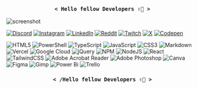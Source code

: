 <h3 align='center'><code>< Hello fellow Developers ✌🏽️ ></code></h3>
  
![screenshot](https://github.com/user-attachments/assets/3cabf53e-1e82-4ec8-9d99-98f06cdfe3f5)

[![Discord](https://img.shields.io/badge/Discord-%237289DA.svg?logo=discord&logoColor=white)](https://discord.gg/eandreaja) [![Instagram](https://img.shields.io/badge/Instagram-%23E4405F.svg?logo=Instagram&logoColor=white)](https://instagram.com/eandreaja) [![LinkedIn](https://img.shields.io/badge/LinkedIn-%230077B5.svg?logo=linkedin&logoColor=white)](https://linkedin.com/in/eandreaja) [![Reddit](https://img.shields.io/badge/Reddit-%23FF4500.svg?logo=Reddit&logoColor=white)](https://reddit.com/user/eandreaja) [![Twitch](https://img.shields.io/badge/Twitch-%239146FF.svg?logo=Twitch&logoColor=white)](https://twitch.tv/eandreaja) [![X](https://img.shields.io/badge/X-black.svg?logo=X&logoColor=white)](https://x.com/eandreaja) [![Codepen](https://img.shields.io/badge/Codepen-000000?style=for-the-badge&logo=codepen&logoColor=white)](https://codepen.io/eandreaja) 

![HTML5](https://img.shields.io/badge/html5-%23E34F26.svg?style=plastic&logo=html5&logoColor=white) ![PowerShell](https://img.shields.io/badge/PowerShell-%235391FE.svg?style=plastic&logo=powershell&logoColor=white) ![TypeScript](https://img.shields.io/badge/typescript-%23007ACC.svg?style=plastic&logo=typescript&logoColor=white) ![JavaScript](https://img.shields.io/badge/javascript-%23323330.svg?style=plastic&logo=javascript&logoColor=%23F7DF1E) ![CSS3](https://img.shields.io/badge/css3-%231572B6.svg?style=plastic&logo=css3&logoColor=white) ![Markdown](https://img.shields.io/badge/markdown-%23000000.svg?style=plastic&logo=markdown&logoColor=white) ![Vercel](https://img.shields.io/badge/vercel-%23000000.svg?style=plastic&logo=vercel&logoColor=white) ![Google Cloud](https://img.shields.io/badge/GoogleCloud-%234285F4.svg?style=plastic&logo=google-cloud&logoColor=white) ![jQuery](https://img.shields.io/badge/jquery-%230769AD.svg?style=plastic&logo=jquery&logoColor=white) ![NPM](https://img.shields.io/badge/NPM-%23CB3837.svg?style=plastic&logo=npm&logoColor=white) ![NodeJS](https://img.shields.io/badge/node.js-6DA55F?style=plastic&logo=node.js&logoColor=white) ![React](https://img.shields.io/badge/react-%2320232a.svg?style=plastic&logo=react&logoColor=%2361DAFB) ![TailwindCSS](https://img.shields.io/badge/tailwindcss-%2338B2AC.svg?style=plastic&logo=tailwind-css&logoColor=white) ![Adobe Acrobat Reader](https://img.shields.io/badge/Adobe%20Acrobat%20Reader-EC1C24.svg?style=plastic&logo=Adobe%20Acrobat%20Reader&logoColor=white) ![Adobe Photoshop](https://img.shields.io/badge/adobe%20photoshop-%2331A8FF.svg?style=plastic&logo=adobe%20photoshop&logoColor=white) ![Canva](https://img.shields.io/badge/Canva-%2300C4CC.svg?style=plastic&logo=Canva&logoColor=white) ![Figma](https://img.shields.io/badge/figma-%23F24E1E.svg?style=plastic&logo=figma&logoColor=white) ![Gimp](https://img.shields.io/badge/Gimp-657D8B?style=plastic&logo=gimp&logoColor=FFFFFF) ![Power Bi](https://img.shields.io/badge/power_bi-F2C811?style=plastic&logo=powerbi&logoColor=black) ![Trello](https://img.shields.io/badge/Trello-%23026AA7.svg?style=plastic&logo=Trello&logoColor=white)

<h3 align='center'><code>< /Hello fellow Developers ✌🏽️ ></code></h3>
